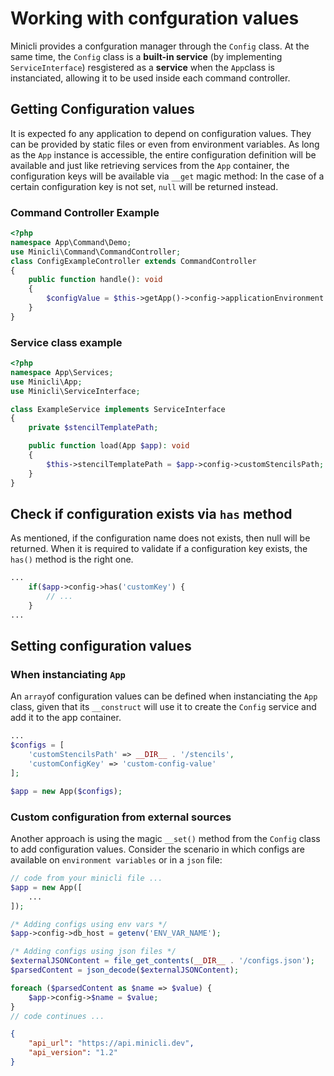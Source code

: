 # Working with confguration values

Minicli provides a confguration manager through the `Config` class. At the same time, the `Config` class is a **built-in service** (by implementing `ServiceInterface`) resgistered as a **service** when the `App`class is instanciated, allowing it to be used inside each command controller.

## Getting Configuration values
It is expected fo any application to depend on configuration values. They can be provided by static files or even from environment variables. As long as the `App` instance is accessible, the entire configuration definition will be available and just like retrieving services from the `App` container, the configuration keys will be available via `__get` magic method:
In the case of a certain configuration key is not set, `null` will be returned instead.
### Command Controller Example
```php
<?php
namespace App\Command\Demo;
use Minicli\Command\CommandController;
class ConfigExampleController extends CommandController
{
    public function handle(): void
    {
        $configValue = $this->getApp()->config->applicationEnvironment ;
    }
}
```

### Service class example
```php
<?php
namespace App\Services;
use Minicli\App;
use Minicli\ServiceInterface;

class ExampleService implements ServiceInterface
{
    private $stencilTemplatePath;

    public function load(App $app): void
    {
        $this->stencilTemplatePath = $app->config->customStencilsPath;
    }
}
```

## Check if configuration exists via `has` method
As mentioned, if the configuration name does not exists, then null will be returned. When it is required to validate if a configuration key exists, the `has()` method is the right one.
```php
...
    if($app->config->has('customKey') {
        // ...
    }
...
```

## Setting configuration values
### When instanciating `App`
An `array`of configuration values can be defined when instanciating the `App` class, given that its `__construct` will use it to create the `Config` service and add it to the app container.
```php
...
$configs = [
    'customStencilsPath' => __DIR__ . '/stencils',
    'customConfigKey' => 'custom-config-value'
];

$app = new App($configs);
```
### Custom configuration from external sources
Another approach is using the magic `__set()` method from the `Config` class to add configuration values.
Consider the scenario in which configs are available on `environment variables` or in a `json` file:
```php title='Reading configurations from external sources'
// code from your minicli file ...
$app = new App([
    ...
]);

/* Adding configs using env vars */
$app->config->db_host = getenv('ENV_VAR_NAME');

/* Adding configs using json files */
$externalJSONContent = file_get_contents(__DIR__ . '/configs.json');
$parsedContent = json_decode($externalJSONContent);

foreach ($parsedContent as $name => $value) {
    $app->config->$name = $value;
}
// code continues ...
```
```json title='configs.json file example from the previous code block'
{
    "api_url": "https://api.minicli.dev",
    "api_version": "1.2"
}
```
